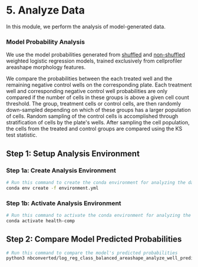 # 5. Analyze Data

In this module, we perform the analysis of model-generated data.

### Model Probability Analysis

We use the model probabilities generated from [shuffled](https://github.com/WayScience/phenotypic_profiling_model/blob/main/2.train_model/models/multi_class_models/final__CP_areashape_only__balanced.joblib) and [non-shuffled](https://github.com/WayScience/phenotypic_profiling_model/blob/main/2.train_model/models/multi_class_models/shuffled_baseline__CP__balanced.joblib) weighted logistic regression models, trained exclusively from cellprofiler areashape morphology features.

We compare the probabilities between the each treated well and the remaining negative control wells on the corresponding plate.
Each treatment well and corresponding negative control well probabilities are only compared if the number of cells in these groups is above a given cell count threshold.
The group, treatment cells or control cells, are then randomly down-sampled depending on which of these groups has a larger population of cells.
Random sampling of the control cells is accomplished through stratification of cells by the plate's wells.
After sampling the cell population, the cells from the treated and control groups are compared using the KS test statistic.

## Step 1: Setup Analysis Environment

### Step 1a: Create Analysis Environment
```sh
# Run this command to create the conda environment for analyzing the data
conda env create -f environment.yml
```

### Step 1b: Activate Analysis Environment

```sh
# Run this command to activate the conda environment for analyzing the data
conda activate health-comp
```

## Step 2: Compare Model Predicted Probabilities
```sh
# Run this command to compare the model's predicted probabilities
python3 nbconverted/log_reg_class_balanced_areashape_analyze_well_predicted_probabilities.py
```
